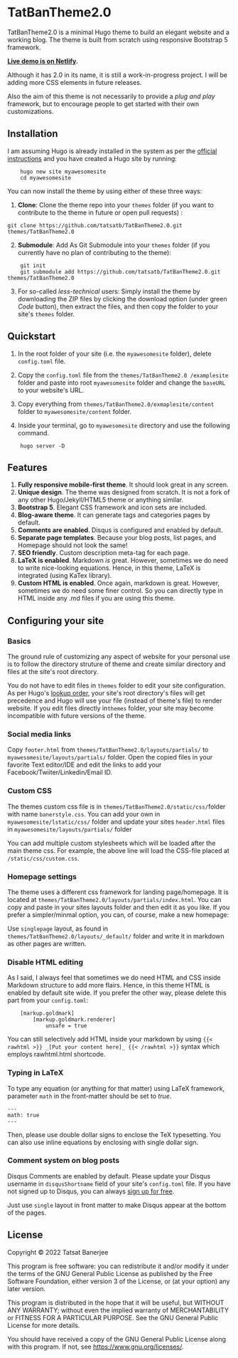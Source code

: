 # TatBanTheme2.0 

TatBanTheme2.0 is a minimal Hugo theme to build an elegant website and a working blog. The theme is built from scratch using responsive Bootstrap 5 framework.

**[Live demo is on Netlify](https://tatbanthemedemo.netlify.app/).**

Although it has 2.0 in its name, it is still a work-in-progress project. I will be adding more CSS elements in future releases.

Also the aim of this theme is not necessarily to provide a _plug and play_ framework, but to encourage people to get started with their own customizations. 


## Installation 

I am assuming Hugo is already installed in the system  as per the [official instructions](https://gohugo.io/getting-started/installing/) and you have created a Hugo site by running:

```shell
    hugo new site myawesomesite 
    cd myawesomesite
```

You can now install the theme by using either of these three ways:

1. **Clone**: Clone the theme repo into your `themes` folder (if you want to contribute to the theme in future or open pull requests) : 

```shell
git clone https://github.com/tatsatb/TatBanTheme2.0.git themes/TatBanTheme2.0
```

2. **Submodule**: Add As Git Submodule into your `themes` folder (if you currently have no plan of contributing to the theme):

```shell
    git init
    git submodule add https://github.com/tatsatb/TatBanTheme2.0.git themes/TatBanTheme2.0
```

3. For so-called _less-technical_ users: Simply install the theme by downloading the ZIP files by clicking the download option (under green _Code_ button), then extract the files, and then copy the folder to your site's `themes` folder. 




## Quickstart

1. In the root folder of your site (i.e. the `myawesomesite` folder), delete `config.toml` file. 

2. Copy the `config.toml` file from the `themes/TatBanTheme2.0 /examplesite` folder and paste into root `myawesomesite` folder and change the `baseURL` to your website's URL. 

3. Copy everything from `themes/TatBanTheme2.0/exmaplesite/content` folder to `myawesomesite/content` folder. 

4. Inside your terminal, go to `myawesomesite` directory and use the following command. 


```shell
    hugo server -D
```



## Features 

1. **Fully responsive mobile-first theme**. It should look great in any screen. 
2. **Unique design**. The theme was designed from scratch. It is not a fork of any other Hugo/Jekyll/HTML5 theme or anything similar. 
3. **Bootstrap 5**. Elegant CSS framework and icon sets are included. 
4. **Blog-aware theme**. It can generate tags and categories pages by default.
5. **Comments are enabled**. Disqus is configured and enabled by default. 
6. **Separate page templates**. Because your blog posts, list pages, and Homepage should not look the same!
7. **SEO friendly**. Custom description meta-tag for each page.
8. **LaTeX is enabled**. Markdown _is_ great. However, sometimes we do need to write nice-looking equations. Hence, in this theme, LaTeX is integrated (using KaTex library).
9. **Custom HTML is enabled**. Once again, markdown is great. However, sometimes we do need some finer control. So you can directly type in HTML inside any .md files if you are using this theme. 


## Configuring your site

### Basics

The ground rule of customizing any aspect of website for your personal use is to follow the directory struture of theme and create similar directory and files at the site's root directory. 

You do not have to edit files in `themes` folder to edit your site configuration. As per Hugo's [lookup order](https://gohugo.io/templates/lookup-order/), your site's root directory's files will get precedence and Hugo will use your file (instead of theme's file) to render website. If you edit files directly in`themes` folder, your site may become incompatible with future versions of the theme. 


### Social media links

Copy `footer.html` from `themes/TatBanTheme2.0/layouts/partials/` to `myawesomesite/layouts/partials/` folder. Open the copied files in your favorite Text editor/IDE and edit the links to add your Facebook/Twiiter/Linkedin/Email ID. 

 
 
### Custom CSS

The themes custom css file is in `themes/TatBanTheme2.0/static/css/`folder with name `banerstyle.css`. You can add your own in `myawesomesite/lstatic/css/` folder and update your sites `header.html` files in `myawesomesite/layouts/partials/` folder


You can add multiple custom stylesheets which will be loaded after the main theme css.
For example, the above line will load the CSS-file placed at `/static/css/custom.css`.



### Homepage settings

The theme uses a different css framework for landing page/homepage. It is located at `themes/TatBanTheme2.0/layouts/partials/index.html`. You can copy and paste in your sites layouts folder and then edit it as you like. If you prefer a simpler/minmal option, you can, of course, make a new homepage: 

Use `singlepage` layout, as found in `themes/TatBanTheme2.0/layouts/_default/` folder and write it in markdown as other pages are written.



### Disable HTML  editing  

As I said, I always feel that sometimes we do need HTML and CSS inside Markdown structure to add more flairs. Hence, in this theme HTML is enabled by default site wide. If you prefer the other way, please delete this part from your `config.toml`: 

```[markup]
    [markup.goldmark]
        [markup.goldmark.renderer]
            unsafe = true
```

You can still selectively add HTML inside your markdown by using `{{< rawhtml >}} _[Put your content here]_ {{< /rawhtml >}}` syntax which employs rawhtml.html shortcode.  


### Typing in LaTeX

To type any equation (or anything for that matter) using LaTeX framework, parameter ````math```` in the front-matter should be set to _true_. 


```shell
---
math: true
---
```

Then, please use double dollar signs to enclose the TeX typesetting. You can also use inline equations by enclosing with single dollar sign.


### Comment system on blog posts

Disqus Comments are enabled by default. Please  update your Disqus username in `disqusShortname` field of your site's `config.toml` file. If you have not signed up to Disqus, you can always [sign up for free](https://disqus.com/profile/signup/).

Just use `single` layout in front matter to make Disqus appear at the bottom of the pages. 


## License 

Copyright © 2022 Tatsat Banerjee

This program is free software: you can redistribute it and/or modify it under the terms of the GNU General Public License as published by the Free Software Foundation, either version 3 of the License, or (at your option) any later version.

This program is distributed in the hope that it will be useful, but WITHOUT ANY WARRANTY; without even the implied warranty of MERCHANTABILITY or FITNESS FOR A PARTICULAR PURPOSE. See the GNU General Public License for more details.

You should have received a copy of the GNU General Public License along with this program. If not, see <https://www.gnu.org/licenses/>. 

 

